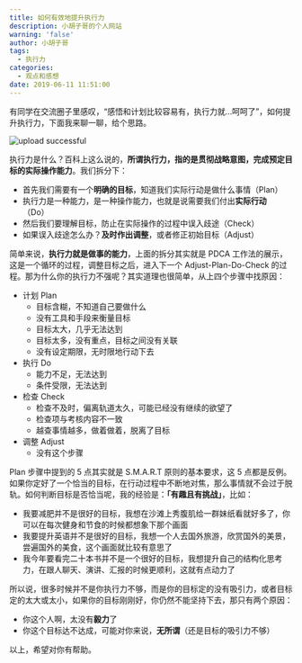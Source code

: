 ```yaml
---
title: 如何有效地提升执行力
description: 小胡子哥的个人网站
warning: 'false'
author: 小胡子哥
tags:
  - 执行力
categories:
  - 观点和感想
date: 2019-06-11 11:51:00
---
```

有同学在交流圈子里感叹，“感悟和计划比较容易有，执行力就…呵呵了”，如何提升执行力，下面我来聊一聊，给个思路。

![upload successful](https://www.barretlee.com/blogimgs/2019/06/11/improving-excution.png)

执行力是什么？百科上这么说的，**所谓执行力，指的是贯彻战略意图，完成预定目标的实际操作能力**。我们拆分下：

- 首先我们需要有一个**明确的目标**，知道我们实际行动是做什么事情（Plan）
- 执行力是一种能力，是一种操作能力，也就是说需要我们付出**实际行动**（Do）
- 然后我们要理解目标，防止在实际操作的过程中误入歧途（Check）
- 如果误入歧途怎么办？**及时作出调整**，或者修正初始目标（Adjust）

简单来说，**执行力就是做事的能力**，上面的拆分其实就是 PDCA 工作法的展示，这是一个循环的过程，调整目标之后，进入下一个 Adjust-Plan-Do-Check 的过程。那为什么你的执行力不强呢？其实道理也很简单，从上四个步骤中找原因：

- 计划 Plan
  - 目标含糊，不知道自己要做什么
  - 没有工具和手段来衡量目标
  - 目标太大，几乎无法达到
  - 目标太多，没有重点，目标之间没有关联
  - 没有设定期限，无时限地行动下去
- 执行 Do
  - 能力不足，无法达到
  - 条件受限，无法达到
- 检查 Check
  - 检查不及时，偏离轨道太久，可能已经没有继续的欲望了
  - 检查项与考核内容不一致
  - 越查事情越多，做着做着，脱离了目标
- 调整 Adjust
  - 没有这个步骤

Plan 步骤中提到的 5 点其实就是 S.M.A.R.T 原则的基本要求，这 5 点都是反例。如果你定好了一个恰当的目标，在行动过程中不断地对焦，那么事情就不会过于脱轨。如何判断目标是否恰当呢，我的经验是：**「有趣且有挑战」**，比如：

- 我要减肥并不是很好的目标，我想在沙滩上秀腹肌给一群妹纸看就好多了，你可以在每次健身和节食的时候都想象下那个画面
- 我要提升英语并不是很好的目标，我想一个人去国外旅游，欣赏国外的美景，尝遍国外的美食，这个画面就比较有意思了
- 我今年要看完二十本书并不是一个很好的目标，我想提升自己的结构化思考力，在跟人聊天、演讲、汇报的时候更顺利，这就有点动力了

所以说，很多时候并不是你执行力不够，而是你的目标定的没有吸引力，或者目标定的太大或太小，如果你的目标刚刚好，你仍然不能坚持下去，那只有两个原因：

- 你这个人啊，太没有**毅力**了
- 你这个目标达不达成，可能对你来说，**无所谓**（还是目标的吸引力不够）

以上，希望对你有帮助。